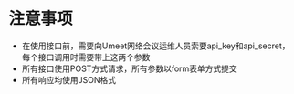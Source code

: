 # 注意事项

* 在使用接口前，需要向Umeet网络会议运维人员索要api\_key和api\_secret，每个接口调用时需要带上这两个参数
* 所有接口使用POST方式请求，所有参数以form表单方式提交
* 所有响应均使用JSON格式

